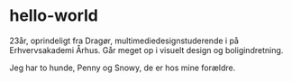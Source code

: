 # hello-world

23år, oprindeligt fra Dragør, multimediedesignstuderende i på Erhvervsakademi Århus. Går meget op i visuelt design og boligindretning. 

Jeg har to hunde, Penny og Snowy, de er hos mine forældre. 
